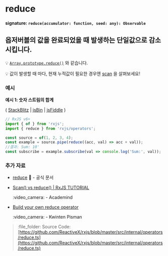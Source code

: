 # reduce

#### signature: `reduce(accumulator: function, seed: any): Observable`

## 옵저버블의 값을 완료되었을 때 발생하는 단일값으로 감소시킵니다.

:bulb: [`Array.prototype.reduce()`](https://developer.mozilla.org/en-US/docs/Web/JavaScript/Reference/Global_Objects/Array/Reduce?v=a) 와 같습니다.

:bulb: 값이 발생할 때 마다, 현재 누적값이 필요한 경우엔 [scan](scan.md) 을 살펴보세요!

### 예시

**예시 1: 숫자 스트림의 합계**

\( [StackBlitz](https://stackblitz.com/edit/typescript-hdsv5e?file=index.ts&devtoolsheight=100) \| [jsBin](http://jsbin.com/dakuneneho/edit?js,console) \| [jsFiddle](https://jsfiddle.net/f8fw7yka/) \)

```javascript
// RxJS v6+
import { of } from 'rxjs';
import { reduce } from 'rxjs/operators';

const source = of(1, 2, 3, 4);
const example = source.pipe(reduce((acc, val) => acc + val));
//결과: Sum: 10'
const subscribe = example.subscribe(val => console.log('Sum:', val));
```

### 추가 자료

* [reduce](https://rxjs.dev/api/operators/reduce) :newspaper: - 공식 문서

* [Scan\(\) vs reduce\(\) \| RxJS TUTORIAL](https://www.youtube.com/watch?v=myEeo2rZc3g)

  :video\_camera: - Academind

* [Build your own reduce operator](https://blog.strongbrew.io/build-the-operators-from-rxjs-from-scratch/?lectureId=reduce#app)

  :video\_camera: - Kwinten Pisman

> :file\_folder: Source Code: [https://github.com/ReactiveX/rxjs/blob/master/src/internal/operators/reduce.ts](https://github.com/ReactiveX/rxjs/blob/master/src/internal/operators/reduce.ts)

